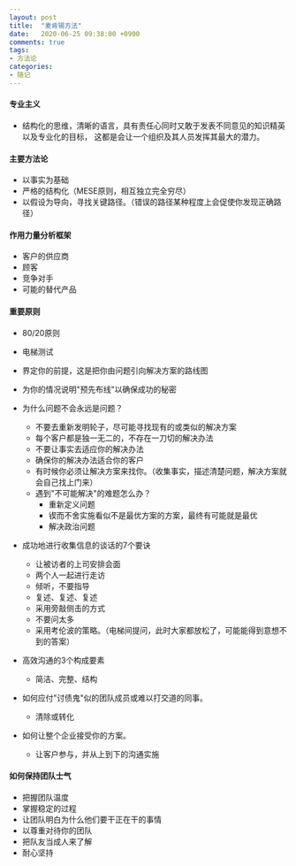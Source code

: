 ```yaml
---
layout: post
title:  "麦肯锡方法"
date:   2020-06-25 09:38:00 +0900
comments: true
tags:
- 方法论
categories:
- 随记
---
```

#### 专业主义
- 结构化的思维，清晰的语言，具有责任心同时又敢于发表不同意见的知识精英以及专业化的目标，
    这都是会让一个组织及其人员发挥其最大的潜力。

#### 主要方法论
- 以事实为基础
- 严格的结构化（MESE原则，相互独立完全穷尽）
- 以假设为导向，寻找关键路径。（错误的路径某种程度上会促使你发现正确路径）

#### 作用力量分析框架
- 客户的供应商
- 顾客
- 竞争对手
- 可能的替代产品

#### 重要原则 
- 80/20原则
- 电梯测试
- 界定你的前提，这是把你由问题引向解决方案的路线图
- 为你的情况说明"预先布线"以确保成功的秘密
- 为什么问题不会永远是问题？
    - 不要去重新发明轮子，尽可能寻找现有的或类似的解决方案
    - 每个客户都是独一无二的，不存在一刀切的解决办法
    - 不要让事实去适应你的解决办法
    - 确保你的解决办法适合你的客户
    - 有时候你必须让解决方案来找你。（收集事实，描述清楚问题，解决方案就会自己找上门来）
    - 遇到"不可能解决"的难题怎么办？
        - 重新定义问题
        - 锲而不舍实施看似不是最优方案的方案，最终有可能就是最优
        - 解决政治问题
        
- 成功地进行收集信息的谈话的7个要诀
    - 让被访者的上司安排会面
    - 两个人一起进行走访
    - 倾听，不要指导
    - 复述、复述、复述
    - 采用旁敲侧击的方式
    - 不要问太多
    - 采用考伦波的策略。（电梯间提问，此时大家都放松了，可能能得到意想不到的答案）
- 高效沟通的3个构成要素
    - 简洁、完整、结构
- 如何应付"讨债鬼"似的团队成员或难以打交道的同事。
    - 清除或转化
- 如何让整个企业接受你的方案。 
    - 让客户参与，并从上到下的沟通实施

#### 如何保持团队士气
- 把握团队温度
- 掌握稳定的过程
- 让团队明白为什么他们要干正在干的事情
- 以尊重对待你的团队
- 把队友当成人来了解
- 耐心坚持